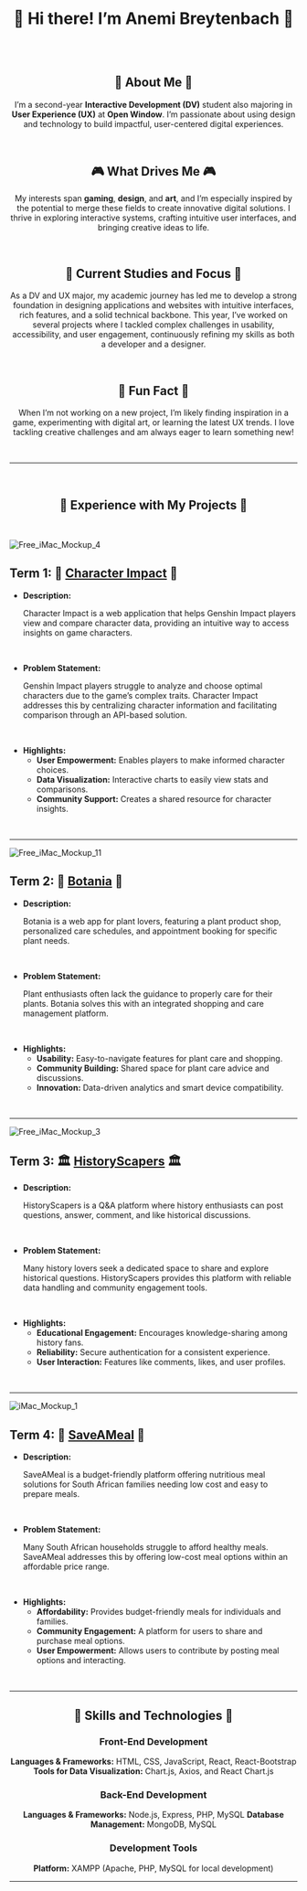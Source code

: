 <div align="center">
  
# 🌺 Hi there! I’m Anemi Breytenbach 🌺

</br>
</div>

</br>

<div align="center">
  
## 🫧 About Me 🫧
I’m a second-year **Interactive Development (DV)** student also majoring in **User Experience (UX)** at **Open Window**. I’m passionate about using design and technology to build impactful, user-centered digital experiences.

</br>

## 🎮 What Drives Me 🎮
My interests span **gaming**, **design**, and **art**, and I’m especially inspired by the potential to merge these fields to create innovative digital solutions. I thrive in exploring interactive systems, crafting intuitive user interfaces, and bringing creative ideas to life.

</br>

## 💫 Current Studies and Focus 💫
As a DV and UX major, my academic journey has led me to develop a strong foundation in designing applications and websites with intuitive interfaces, rich features, and a solid technical backbone. This year, I’ve worked on several projects where I tackled complex challenges in usability, accessibility, and user engagement, continuously refining my skills as both a developer and a designer.

</br>

## 🐠 Fun Fact 🐠
When I’m not working on a new project, I’m likely finding inspiration in a game, experimenting with digital art, or learning the latest UX trends. I love tackling creative challenges and am always eager to learn something new!

</br>

</div>

---

</br> 

<div align="center">
  
## 📌 Experience with My Projects 📌

</br>

</div>

![Free_iMac_Mockup_4](https://github.com/user-attachments/assets/acb0d902-1ea1-42c7-9656-d62919f0bb85)

##  Term 1: 🌟 [Character Impact](https://github.com/AnemiB/Character-Impact) 🌟
- **Description:**
  <p>Character Impact is a web application that helps Genshin Impact players view and compare character data, providing an intuitive way to access insights on game characters.</p>

</br>

- **Problem Statement:**
  <p>Genshin Impact players struggle to analyze and choose optimal characters due to the game’s complex traits. Character Impact addresses this by centralizing character information and facilitating comparison through an API-based solution.</p>

</br>

- **Highlights:**
  <ul>
    <li><strong>User Empowerment:</strong> Enables players to make informed character choices.</li>
    <li><strong>Data Visualization:</strong> Interactive charts to easily view stats and comparisons.</li>
    <li><strong>Community Support:</strong> Creates a shared resource for character insights.</li>
  </ul>

</br>

---

![Free_iMac_Mockup_11](https://github.com/user-attachments/assets/5e3578a0-fa77-46ce-a53c-41aacba7c8f6)

## Term 2: 🌿 [Botania](https://github.com/Sean-D-231121/Group_Project_DV200_Term_2) 🌿
- **Description:**
  <p>Botania is a web app for plant lovers, featuring a plant product shop, personalized care schedules, and appointment booking for specific plant needs.</p>

</br>

- **Problem Statement:**
  <p>Plant enthusiasts often lack the guidance to properly care for their plants. Botania solves this with an integrated shopping and care management platform.</p>

</br>

- **Highlights:**
  <ul>
    <li><strong>Usability:</strong> Easy-to-navigate features for plant care and shopping.</li>
    <li><strong>Community Building:</strong> Shared space for plant care advice and discussions.</li>
    <li><strong>Innovation:</strong> Data-driven analytics and smart device compatibility.</li>
  </ul>

</br>

---

![Free_iMac_Mockup_3](https://github.com/user-attachments/assets/2350c991-4585-4d83-aabc-df86247660a6)

## Term 3: 🏛 [HistoryScapers](https://github.com/AnemiB/HistoryScapers) 🏛
- **Description:**
  <p>HistoryScapers is a Q&A platform where history enthusiasts can post questions, answer, comment, and like historical discussions.</p>

</br>

- **Problem Statement:**
  <p>Many history lovers seek a dedicated space to share and explore historical questions. HistoryScapers provides this platform with reliable data handling and community engagement tools.</p>

</br>

- **Highlights:**
  <ul>
    <li><strong>Educational Engagement:</strong> Encourages knowledge-sharing among history fans.</li>
    <li><strong>Reliability:</strong> Secure authentication for a consistent experience.</li>
    <li><strong>User Interaction:</strong> Features like comments, likes, and user profiles.</li>
  </ul>

</br>

---

![iMac_Mockup_1](https://github.com/user-attachments/assets/c7f6f0a3-47fb-4324-8e4c-37e667fa3383)

## Term 4: 🥪 [SaveAMeal](https://github.com/AnemiB/SaveAMeal) 🥪
- **Description:**
  <p>SaveAMeal is a budget-friendly platform offering nutritious meal solutions for South African families needing low cost and easy to prepare meals.</p>

</br>

- **Problem Statement:**
  <p>Many South African households struggle to afford healthy meals. SaveAMeal addresses this by offering low-cost meal options within an affordable price range.</p>

</br>

- **Highlights:**
  <ul>
    <li><strong>Affordability:</strong> Provides budget-friendly meals for individuals and families.</li>
    <li><strong>Community Engagement:</strong> A platform for users to share and purchase meal options.</li>
    <li><strong>User Empowerment:</strong> Allows users to contribute by posting meal options and interacting.</li>
  </ul>
</br>


---
<div align="center">
  
## 🦎 Skills and Technologies 🦎

### **Front-End Development**
**Languages & Frameworks:** HTML, CSS, JavaScript, React, React-Bootstrap
 **Tools for Data Visualization:** Chart.js, Axios, and React Chart.js

### **Back-End Development**
**Languages & Frameworks:** Node.js, Express, PHP, MySQL
 **Database Management:** MongoDB, MySQL

### **Development Tools**
**Platform:** XAMPP (Apache, PHP, MySQL for local development)

</div>

---
